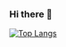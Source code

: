 ### Hi there 👋

[![Top Langs](https://github-readme-stats.vercel.app/api/top-langs/?username=nikolagavranovic&layout=compact&exclude_repo=WongKinYiu/yolov7)](https://github.com/nikolagavranoivc/github-readme-stats)

<!--
**nikolagavranovic/nikolagavranovic** is a ✨ _special_ ✨ repository because its `README.md` (this file) appears on your GitHub profile.


Here are some ideas to get you started:

- 🔭 I’m currently working on ...
- 🌱 I’m currently learning ...
- 👯 I’m looking to collaborate on ...
- 🤔 I’m looking for help with ...
- 💬 Ask me about ...
- 📫 How to reach me: ...
- 😄 Pronouns: ...
- ⚡ Fun fact: ...
-->
